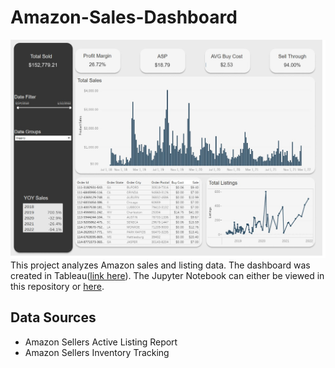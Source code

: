 # Amazon-Sales-Dashboard
![Alt text](Dashboard2.jpg "Amazon Sales Dashboard")
This project analyzes Amazon sales and listing data. The dashboard was created in Tableau([link here](https://public.tableau.com/views/AmazonSalesDashboard_16809435458350/Dashboard?:language=en-US&publish=yes&:display_count=n&:origin=viz_share_link)). The Jupyter Notebook can either be viewed in this repository or [here](https://clintbh.github.io/projects/amazonsalesdashboard/salesanalysis.html).

## Data Sources
* Amazon Sellers Active Listing Report
* Amazon Sellers Inventory Tracking
